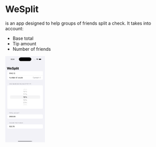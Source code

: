 # WeSplit

is an app designed to help groups of friends split a check. It takes into account:

- Base total
- Tip amount
- Number of friends

<img src="attachments/wesplit.png" alt="Screenshot of WeSplit app" width="25%">
